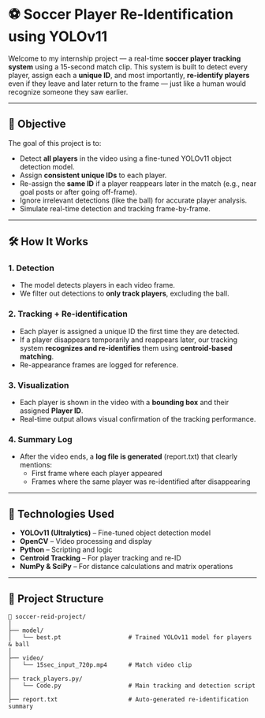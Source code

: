 # ⚽ Soccer Player Re-Identification using YOLOv11

Welcome to my internship project — a real-time **soccer player tracking system** using a 15-second match clip. This system is built to detect every player, assign each a **unique ID**, and most importantly, **re-identify players** even if they leave and later return to the frame — just like a human would recognize someone they saw earlier.

---

## 🎯 Objective

The goal of this project is to:
- Detect **all players** in the video using a fine-tuned YOLOv11 object detection model.
- Assign **consistent unique IDs** to each player.
- Re-assign the **same ID** if a player reappears later in the match (e.g., near goal posts or after going off-frame).
- Ignore irrelevant detections (like the ball) for accurate player analysis.
- Simulate real-time detection and tracking frame-by-frame.

---

## 🛠️ How It Works

### 1. **Detection**
- The model detects players in each video frame.
- We filter out detections to **only track players**, excluding the ball.

### 2. **Tracking + Re-identification**
- Each player is assigned a unique ID the first time they are detected.
- If a player disappears temporarily and reappears later, our tracking system **recognizes and re-identifies** them using **centroid-based matching**.
- Re-appearance frames are logged for reference.

### 3. **Visualization**
- Each player is shown in the video with a **bounding box** and their assigned **Player ID**.
- Real-time output allows visual confirmation of the tracking performance.

### 4. **Summary Log**
- After the video ends, a **log file is generated** (report.txt) that clearly mentions:
  - First frame where each player appeared
  - Frames where the same player was re-identified after disappearing

---

## 🧠 Technologies Used

- **YOLOv11 (Ultralytics)** – Fine-tuned object detection model
- **OpenCV** – Video processing and display
- **Python** – Scripting and logic
- **Centroid Tracking** – For player tracking and re-ID
- **NumPy & SciPy** – For distance calculations and matrix operations

---

## 📁 Project Structure

```plaintext
📂 soccer-reid-project/
│
├── model/
│   └── best.pt                   # Trained YOLOv11 model for players & ball
│
├── video/
│   └── 15sec_input_720p.mp4      # Match video clip
│
├── track_players.py/
│   └── Code.py                   # Main tracking and detection script
│
├── report.txt                    # Auto-generated re-identification summary
